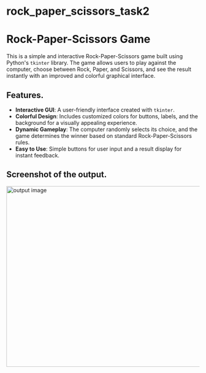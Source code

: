 # rock_paper_scissors_task2

# Rock-Paper-Scissors Game

This is a simple and interactive Rock-Paper-Scissors game built using Python's `tkinter` library. The game allows users to play against the computer, choose between Rock, Paper, and Scissors, and see the result instantly with an improved and colorful graphical interface.

## Features.

- **Interactive GUI**: A user-friendly interface created with `tkinter`.
- **Colorful Design**: Includes customized colors for buttons, labels, and the background for a visually appealing experience.
- **Dynamic Gameplay**: The computer randomly selects its choice, and the game determines the winner based on standard Rock-Paper-Scissors rules.
- **Easy to Use**: Simple buttons for user input and a result display for instant feedback.

## Screenshot of the output.

<img width="739" height="472" alt="output image" src="https://github.com/user-attachments/assets/9307c48b-d6a4-421b-a71e-a0c32add9038" />
